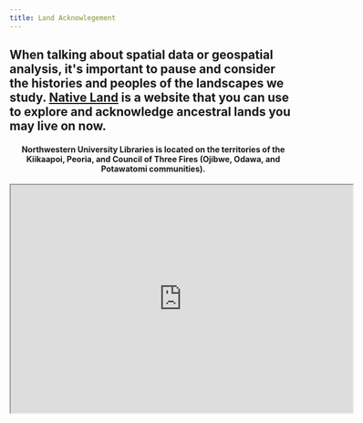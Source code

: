 ```yaml
---
title: Land Acknowlegement
---
```


## When talking about spatial data or geospatial analysis, it's important to pause and consider the histories and peoples of the landscapes we study. [Native Land](https://native-land.ca/) is a website that you can use to explore and acknowledge ancestral lands you may live on now. <br>
<center><h4> Northwestern University Libraries is located on the territories of the Kiikaapoi, Peoria, and Council of Three Fires (Ojibwe, Odawa, and Potawatomi communities). </h4></center>
<center><iframe src="https://native-land.ca/api/embed/embed.html?maps=territories&amp;position=41.875830,-87.624541" width=600px height=400px></iframe></center>
